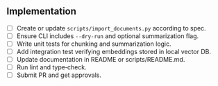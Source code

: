 ## Implementation
- [ ] Create or update `scripts/import_documents.py` according to spec.
- [ ] Ensure CLI includes `--dry-run` and optional summarization flag.
- [ ] Write unit tests for chunking and summarization logic.
- [ ] Add integration test verifying embeddings stored in local vector DB.
- [ ] Update documentation in README or scripts/README.md.
- [ ] Run lint and type‑check.
- [ ] Submit PR and get approvals.
